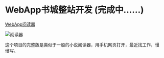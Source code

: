 # WebApp书城整站开发 (完成中……)


[WebApp阅读器](https://chasen8.github.io/bookRack/)

![阅读器](http://m.qpic.cn/psb?/V14DPIsG3ADUGY/3BjnqtZkwy6PDRWRJTYxD4j*0WpR6fQhGdayNyhj*s0!/b/dJUAAAAAAAAA&bo=ewGlAgAAAAADB*8!&rf=viewer_4)

这个项目的完整版是类似于一般的小说阅读器，用手机网页打开，最近找工作，慢慢写。
